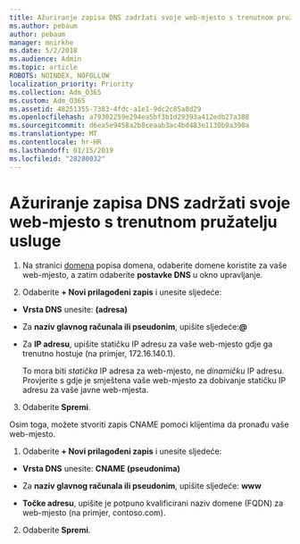 ```yaml
---
title: Ažuriranje zapisa DNS zadržati svoje web-mjesto s trenutnom pružatelju usluge
ms.author: pebaum
author: pebaum
manager: mnirkhe
ms.date: 5/2/2018
ms.audience: Admin
ms.topic: article
ROBOTS: NOINDEX, NOFOLLOW
localization_priority: Priority
ms.collection: Adm_O365
ms.custom: Adm_O365
ms.assetid: 48251355-7383-4fdc-a1e1-9dc2c85a8d29
ms.openlocfilehash: a79302259e294ea5bf3b1d29393a412edb27a388
ms.sourcegitcommit: d6ea5e9458a2b8ceaab3ac4bd483e1130b9a398a
ms.translationtype: MT
ms.contentlocale: hr-HR
ms.lasthandoff: 01/15/2019
ms.locfileid: "28280032"
---
```

# <a name="update-dns-records-to-keep-your-website-with-your-current-hosting-provider"></a>Ažuriranje zapisa DNS zadržati svoje web-mjesto s trenutnom pružatelju usluge

1. Na stranici [domena](https://portal.office.com/adminportal/home#/Domains) popisa domena, odaberite domene koristite za vaše web-mjesto, a zatim odaberite **postavke DNS** u okno upravljanje. 
    
2. Odaberite **+ Novi prilagođeni zapis** i unesite sljedeće: 
    
  - **Vrsta DNS** unesite: **(adresa)**
    
  - Za **naziv glavnog računala ili pseudonim**, upišite sljedeće:**@**
    
  - Za **IP adresu**, upišite statičku IP adresu za vaše web-mjesto gdje ga trenutno hostuje (na primjer, 172.16.140.1). 
    
    To mora biti *statička* IP adresa za web-mjesto, ne *dinamičku* IP adresu. Provjerite s gdje je smještena vaše web-mjesto za dobivanje statičku IP adresu za vaše javne web-mjesta. 
    
3. Odaberite **Spremi**. 
    
Osim toga, možete stvoriti zapis CNAME pomoći klijentima da pronađu vaše web-mjesto.
  
1. Odaberite **+ Novi prilagođeni zapis** i unesite sljedeće: 
    
  - **Vrsta DNS** unesite: **CNAME (pseudonima)**
    
  - Za **naziv glavnog računala ili pseudonim**, upišite sljedeće: **www**
    
  - **Točke adresu**, upišite je potpuno kvalificirani naziv domene (FQDN) za web-mjesto (na primjer, contoso.com). 
    
2. Odaberite **Spremi**. 
    

